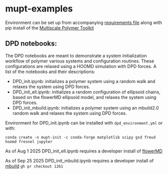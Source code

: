 # mupt-examples

Environment can be set up from accompanying [requirements file](reqs.yml) along with pip install of the [Multiscale Polymer Toolkit](https://github.com/MuPT-hub/mupt)

## DPD notebooks:
The DPD notebooks are meant to demonstrate a system initialization workflow of polymer various systems and configuration routines. These configurations are relaxed using a HOOMD simulation with DPD forces. A list of the notebooks and their descriptions:
+ DPD_init.ipynb: initializes a polymer system using a random walk and relaxes the system using DPD forces.
+ DPD_init_ell.ipynb: initializes a random configuration of ellipsoid chains, based on the flowerMD ellipsoid model, and relaxes the system using DPD forces.
+ DPD_init_mbuild.ipynb: initializes a polymer system using an mbuild2.0 random walk and relaxes the system using DPD forces.

Environment for  DPD_init.ipynb can be installed with `dpd_environment.yml` or with:

```
conda create -n mupt-init -c conda-forge matplotlib scipy gsd freud hoomd fresnel jupyter
```

As of Aug 1 2025 DPD_init_ell.ipynb requires a developer install of [flowerMD](https://github.com/cmelab/flowermd)

As of Sep 25 2025 DPD_init_mbuild.ipynb requires a developer install of [mbuild](https://github.com/mosdef-hub/mbuild) `gh pr checkout 1261`

